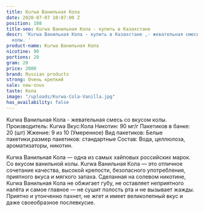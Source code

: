 ```yaml
---
title: Kurwa Ванильная Кола
date: 2020-07-07 10:07:00 Z
position: 108
title-seo: Kurwa Ванильная Кола - купить в Казахстане
descr: 'Kurwa Ванильная Кола - купить в Казахстане ,- жевательная смесь со вкусом
  колы. '
product-name: Kurwa Ванильная Кола
nicotine: 90
portions: 20
gram: 20
price: 2000
brand: Russian products
strong: Очень крепкий
sale: new-snus
taste: Кола
image: "/uploads/Kurwa-Cola-Vanilla.jpg"
has_availability: false
---
```


Kurwa Ванильная Кола - жевательная смесь со вкусом колы. 
Производитель: Kurwa 
Вкус:Кола
Никотин: 90 мг/г 
Пакетиков в банке: 20 (шт) 
Жжение: 9 из 10 (Умеренное) 
Вид пакетиков: Белые пакетики,размер пакетиков: стандартные 
Состав: Вода, целлюлоза, ароматизаторы, никотин.

Kurwa Ванильная Кола — одна из самых хайповых российских марок. Со вкусом ванильной колы.
Kurwa Ванильная Кола — это отличное сочетание качества, высокой крепости, безопасного употребления, приятного вкуса и мягкого запаха. 
Сделанная на солевом никотине, Kurwa Ванильная Кола не обжигает губу, не оставляет неприятного налёта и самое главное — не сушит полость рта и не вызывает жажды.
Приятно и утонченно пахнет, не жгет и имеет великолепный вкус и даже своеобразное послевкусие.